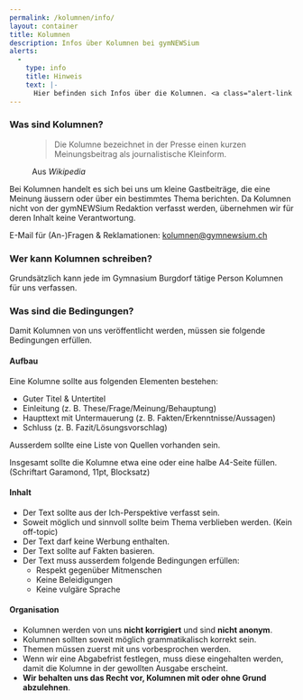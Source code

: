 ```yaml
---
permalink: /kolumnen/info/
layout: container
title: Kolumnen
description: Infos über Kolumnen bei gymNEWSium
alerts:
  - 
    type: info
    title: Hinweis
    text: |-
      Hier befinden sich Infos über die Kolumnen. <a class="alert-link text-decoration-underline" href="/kolumnen/">Zu den Kolumnen</a>.
---
```


### Was sind Kolumnen?

<figure>
  <blockquote class="blockquote">
    <p>Die Kolumne bezeichnet in der Presse einen kurzen Meinungsbeitrag als journalistische Kleinform.</p>
  </blockquote>
  <figcaption class="blockquote-footer">
    Aus <cite title="Source Title">Wikipedia</cite>
  </figcaption>
</figure>

Bei Kolumnen handelt es sich bei uns um kleine Gastbeiträge, die eine Meinung äussern oder über ein bestimmtes Thema berichten. Da Kolumnen nicht von der gymNEWSium Redaktion verfasst werden, übernehmen wir für deren Inhalt keine Verantwortung.

E-Mail für (An-)Fragen & Reklamationen: [kolumnen@gymnewsium.ch](mailto:kolumnen@gymnewsium.ch)

### Wer kann Kolumnen schreiben?

Grundsätzlich kann jede im Gymnasium Burgdorf tätige Person Kolumnen für uns verfassen.

### Was sind die Bedingungen?

Damit Kolumnen von uns veröffentlicht werden, müssen sie folgende Bedingungen erfüllen.

#### Aufbau

Eine Kolumne sollte aus folgenden Elementen bestehen:

- Guter Titel & Untertitel
- Einleitung (z. B. These/Frage/Meinung/Behauptung)
- Haupttext mit Untermauerung (z. B. Fakten/Erkenntnisse/Aussagen)
- Schluss (z. B. Fazit/Lösungsvorschlag)

Ausserdem sollte eine Liste von Quellen vorhanden sein.

Insgesamt sollte die Kolumne etwa eine oder eine halbe A4-Seite füllen. (Schriftart Garamond, 11pt, Blocksatz)

#### Inhalt

- Der Text sollte aus der Ich-Perspektive verfasst sein.
- Soweit möglich und sinnvoll sollte beim Thema verblieben werden. (Kein off-topic)
- Der Text darf keine Werbung enthalten.
- Der Text sollte auf Fakten basieren.
- Der Text muss ausserdem folgende Bedingungen erfüllen:
  - Respekt gegenüber Mitmenschen
  - Keine Beleidigungen
  - Keine vulgäre Sprache

#### Organisation

- Kolumnen werden von uns **nicht korrigiert** und sind **nicht anonym**.
- Kolumnen sollten soweit möglich grammatikalisch korrekt sein.
- Themen müssen zuerst mit uns vorbesprochen werden.
- Wenn wir eine Abgabefrist festlegen, muss diese eingehalten werden, damit die Kolumne in der gewollten Ausgabe erscheint.
- **Wir behalten uns das Recht vor, Kolumnen mit oder ohne Grund abzulehnen**.
